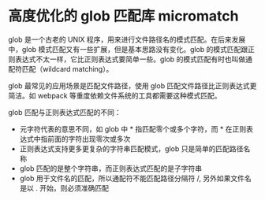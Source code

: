 # 高度优化的 glob 匹配库 micromatch

glob 是一个古老的 UNIX 程序，用来进行文件路径名的模式匹配。在后来发展中，glob 模式匹配又有一些扩展，但是基本思路没有变化。glob 的模式匹配跟正则表达式不太一样，它比正则表达式要简单一些。glob 的模式匹配有时也叫做通配符匹配（wildcard matching）。

glob 最常见的应用场景是匹配文件路径，使用 glob 匹配文件路径比正则表达式更简洁。如 webpack 等重度依赖文件系统的工具都需要这种模式匹配。

glob 匹配与正则表达式匹配的不同：

- 元字符代表的意思不同，如 glob 中 * 指匹配零个或多个字符，而 * 在正则表达式中指前面的字符出现零次或多次
- 正则表达式支持更多更复杂的字符串匹配模式，glob 只是简单的匹配路径名称
- glob 匹配的是整个字符串，而正则表达式匹配的是子字符串
- glob 用于文件名的匹配，所以通配符不能匹配路径分隔符 /,  另外如果文件名是以 . 开始，则必须准确匹配